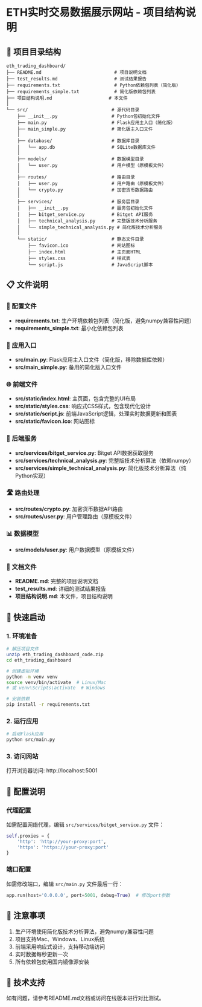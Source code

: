 # ETH实时交易数据展示网站 - 项目结构说明

## 📁 项目目录结构

```
eth_trading_dashboard/
├── README.md                           # 项目说明文档
├── test_results.md                     # 测试结果报告
├── requirements.txt                    # Python依赖包列表（简化版）
├── requirements_simple.txt             # 简化版依赖包列表
├── 项目结构说明.md                     # 本文件
│
└── src/                               # 源代码目录
    ├── __init__.py                    # Python包初始化文件
    ├── main.py                        # Flask应用主入口（简化版）
    ├── main_simple.py                 # 简化版主入口文件
    │
    ├── database/                      # 数据库目录
    │   └── app.db                     # SQLite数据库文件
    │
    ├── models/                        # 数据模型目录
    │   └── user.py                    # 用户模型（原模板文件）
    │
    ├── routes/                        # 路由目录
    │   ├── user.py                    # 用户路由（原模板文件）
    │   └── crypto.py                  # 加密货币数据路由
    │
    ├── services/                      # 服务层目录
    │   ├── __init__.py                # 服务包初始化文件
    │   ├── bitget_service.py          # Bitget API服务
    │   ├── technical_analysis.py      # 完整版技术分析服务
    │   └── simple_technical_analysis.py # 简化版技术分析服务
    │
    └── static/                        # 静态文件目录
        ├── favicon.ico                # 网站图标
        ├── index.html                 # 主页面HTML
        ├── styles.css                 # 样式表
        └── script.js                  # JavaScript脚本
```

## 📋 文件说明

### 🔧 配置文件
- **requirements.txt**: 生产环境依赖包列表（简化版，避免numpy兼容性问题）
- **requirements_simple.txt**: 最小化依赖包列表

### 🚀 应用入口
- **src/main.py**: Flask应用主入口文件（简化版，移除数据库依赖）
- **src/main_simple.py**: 备用的简化版入口文件

### 🌐 前端文件
- **src/static/index.html**: 主页面，包含完整的UI布局
- **src/static/styles.css**: 响应式CSS样式，包含现代化设计
- **src/static/script.js**: 前端JavaScript逻辑，处理实时数据更新和图表
- **src/static/favicon.ico**: 网站图标

### 🔄 后端服务
- **src/services/bitget_service.py**: Bitget API数据获取服务
- **src/services/technical_analysis.py**: 完整版技术分析算法（依赖numpy）
- **src/services/simple_technical_analysis.py**: 简化版技术分析算法（纯Python实现）

### 🛣️ 路由处理
- **src/routes/crypto.py**: 加密货币数据API路由
- **src/routes/user.py**: 用户管理路由（原模板文件）

### 📊 数据模型
- **src/models/user.py**: 用户数据模型（原模板文件）

### 📄 文档文件
- **README.md**: 完整的项目说明文档
- **test_results.md**: 详细的测试结果报告
- **项目结构说明.md**: 本文件，项目结构说明

## 🚀 快速启动

### 1. 环境准备
```bash
# 解压项目文件
unzip eth_trading_dashboard_code.zip
cd eth_trading_dashboard

# 创建虚拟环境
python -m venv venv
source venv/bin/activate  # Linux/Mac
# 或 venv\Scripts\activate  # Windows

# 安装依赖
pip install -r requirements.txt
```

### 2. 运行应用
```bash
# 启动Flask应用
python src/main.py
```

### 3. 访问网站
打开浏览器访问: http://localhost:5001

## 🔧 配置说明

### 代理配置
如需配置网络代理，编辑 `src/services/bitget_service.py` 文件：
```python
self.proxies = {
    'http': 'http://your-proxy:port',
    'https': 'https://your-proxy:port'
}
```

### 端口配置
如需修改端口，编辑 `src/main.py` 文件最后一行：
```python
app.run(host='0.0.0.0', port=5001, debug=True)  # 修改port参数
```


## 📝 注意事项
1. 生产环境使用简化版技术分析算法，避免numpy兼容性问题
2. 项目支持Mac、Windows、Linux系统
3. 前端采用响应式设计，支持移动端访问
4. 实时数据每秒更新一次
5. 所有依赖包使用国内镜像源安装

## 🤝 技术支持
如有问题，请参考README.md文档或访问在线版本进行对比测试。

